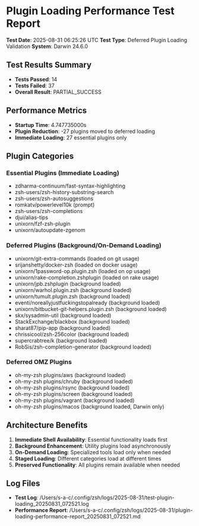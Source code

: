 # Plugin Loading Performance Test Report

**Test Date**: 2025-08-31 06:25:26 UTC
**Test Type**: Deferred Plugin Loading Validation
**System**: Darwin 24.6.0

## Test Results Summary

- **Tests Passed**: 14
- **Tests Failed**: 37
- **Overall Result**: PARTIAL_SUCCESS

## Performance Metrics

- **Startup Time**: 4.747735000s
- **Plugin Reduction**: -27 plugins moved to deferred loading
- **Immediate Loading**: 27 essential plugins only

## Plugin Categories

### Essential Plugins (Immediate Loading)
- zdharma-continuum/fast-syntax-highlighting
- zsh-users/zsh-history-substring-search
- zsh-users/zsh-autosuggestions
- romkatv/powerlevel10k (prompt)
- zsh-users/zsh-completions
- djui/alias-tips
- unixorn/fzf-zsh-plugin
- unixorn/autoupdate-zgenom

### Deferred Plugins (Background/On-Demand Loading)
- unixorn/git-extra-commands (loaded on git usage)
- srijanshetty/docker-zsh (loaded on docker usage)
- unixorn/1password-op.plugin.zsh (loaded on op usage)
- unixorn/rake-completion.zshplugin (loaded on rake usage)
- unixorn/jpb.zshplugin (background loaded)
- unixorn/warhol.plugin.zsh (background loaded)
- unixorn/tumult.plugin.zsh (background loaded)
- eventi/noreallyjustfuckingstopalready (background loaded)
- unixorn/bitbucket-git-helpers.plugin.zsh (background loaded)
- skx/sysadmin-util (background loaded)
- StackExchange/blackbox (background loaded)
- sharat87/pip-app (background loaded)
- chrissicool/zsh-256color (background loaded)
- supercrabtree/k (background loaded)
- RobSis/zsh-completion-generator (background loaded)

### Deferred OMZ Plugins
- oh-my-zsh plugins/aws (background loaded)
- oh-my-zsh plugins/chruby (background loaded)
- oh-my-zsh plugins/rsync (background loaded)
- oh-my-zsh plugins/screen (background loaded)
- oh-my-zsh plugins/vagrant (background loaded)
- oh-my-zsh plugins/macos (background loaded, Darwin only)

## Architecture Benefits

1. **Immediate Shell Availability**: Essential functionality loads first
2. **Background Enhancement**: Utility plugins load asynchronously
3. **On-Demand Loading**: Specialized tools load only when needed
4. **Staged Loading**: Different categories load at different times
5. **Preserved Functionality**: All plugins remain available when needed

## Log Files

- **Test Log**: /Users/s-a-c/.config/zsh/logs/2025-08-31/test-plugin-loading_20250831_072521.log
- **Performance Report**: /Users/s-a-c/.config/zsh/logs/2025-08-31/plugin-loading-performance-report_20250831_072521.md

